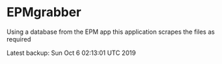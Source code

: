 # EPMgrabber
Using a database from the EPM app this application scrapes the files as required


Latest backup: Sun Oct 6 02:13:01 UTC 2019
